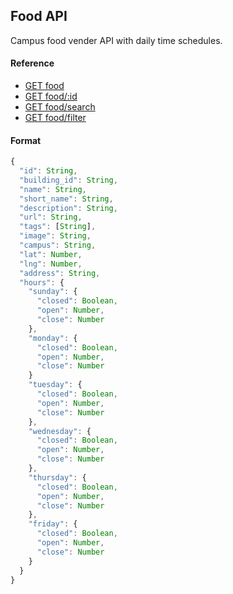 ## Food API

Campus food vender API with daily time schedules.

#### Reference

* [GET food](https://github.com/cobalt-uoft/documentation/blob/master/endpoints/food/list.md)
* [GET food/:id](https://github.com/cobalt-uoft/documentation/blob/master/endpoints/food/show.md)
* [GET food/search](https://github.com/cobalt-uoft/documentation/blob/master/endpoints/food/search.md)
* [GET food/filter](https://github.com/cobalt-uoft/documentation/blob/master/endpoints/food/filter.md)

#### Format

```js
{
  "id": String,
  "building_id": String,
  "name": String,
  "short_name": String,
  "description": String,
  "url": String,
  "tags": [String],
  "image": String,
  "campus": String,
  "lat": Number,
  "lng": Number,
  "address": String,
  "hours": {
    "sunday": {
      "closed": Boolean,
      "open": Number,
      "close": Number
    },
    "monday": {
      "closed": Boolean,
      "open": Number,
      "close": Number
    }
    "tuesday": {
      "closed": Boolean,
      "open": Number,
      "close": Number
    },
    "wednesday": {
      "closed": Boolean,
      "open": Number,
      "close": Number
    },
    "thursday": {
      "closed": Boolean,
      "open": Number,
      "close": Number
    },
    "friday": {
      "closed": Boolean,
      "open": Number,
      "close": Number
    }
  }
}
```
